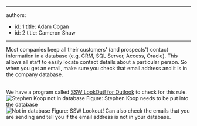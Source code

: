 

---
authors:
  - id: 1
    title: Adam Cogan
  - id: 2
    title: Cameron Shaw
---




<span class='intro'>  Most companies keep all their customers' (and prospects') contact information in a database (e.g. CRM,&#160;​SQL Server, Access, Oracle). This allows all staff to easily locate contact details about a particular person. So when you get an email, make sure you check that email address and it&#160;is in the company database.
 </span>


  <div>
<br>
We have a program called <a href="http&#58;//www.ssw.com.au/ssw/LookOut/">SSW LookOut! for Outlook</a> to check for this rule. <img src="/PublishingImages/StephenKoopIsNotInTheDatabase.jpg" alt="Stephen Koop not in database" class="ms-rteCustom-ImageArea" /> <span class="ms-rteCustom-FigureNormal">Figure&#58; Stephen Koop needs to be put into the database</span><br>
<img src="/PublishingImages/NotInDatabase.gif" alt="Not in database" class="ms-rteCustom-ImageArea" /> <span class="ms-rteCustom-FigureNormal">Figure&#58; SSW Lookout! Can also check the emails that you are sending and tell you if the email address is not in your database.</span></div>



